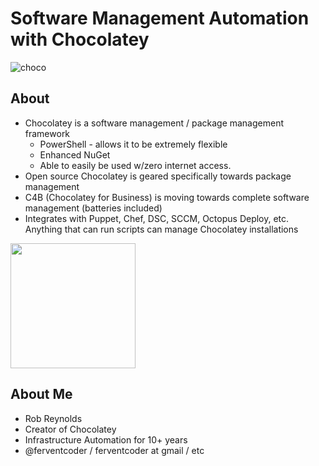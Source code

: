 # Software Management Automation with Chocolatey

![choco](file:///C:/vagrant/resources/dsc/images/logo_square_slogan_150.png)

## About

* Chocolatey is a software management / package management framework
  * PowerShell - allows it to be extremely flexible
  * Enhanced NuGet
  * Able to easily be used w/zero internet access.
* Open source Chocolatey is geared specifically towards package management
* C4B (Chocolatey for Business) is moving towards complete software management (batteries included)
* Integrates with Puppet, Chef, DSC, SCCM, Octopus Deploy, etc. Anything that can run scripts can manage Chocolatey installations

<img src="file:///C:/vagrant/resources/dsc/images/integration_points.png" height="200" />

## About Me

* Rob Reynolds
* Creator of Chocolatey
* Infrastructure Automation for 10+ years
* @ferventcoder / ferventcoder at gmail / etc
